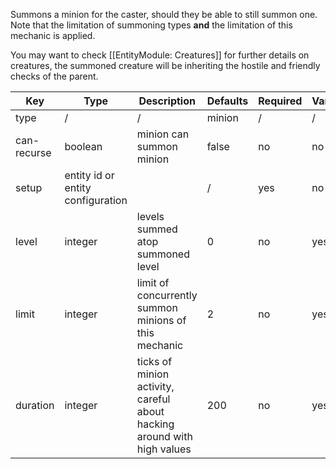 Summons a minion for the caster, should they be able to still summon one. Note that the limitation of summoning types **and** the limitation of this mechanic is applied.

You may want to check [[EntityModule: Creatures]] for further details on creatures, the summoned creature will be inheriting the hostile and friendly checks of the parent.

| Key | Type | Description | Defaults | Required | Variable |
|-|-|-|-|-|-|
| type | / | / | minion | / | / |
| can-recurse | boolean | minion can summon minion | false | no | no |
| setup | entity id or entity configuration | | / | yes | no |
| level | integer | levels summed atop summoned level | 0 | no | yes |
| limit | integer | limit of concurrently summon minions of this mechanic | 2 | no | yes |
| duration | integer | ticks of minion activity, careful about hacking around with high values | 200 | no | yes |